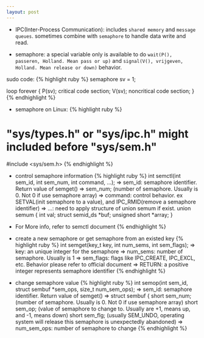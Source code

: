 ```yaml
---
layout: post
---
```

- IPC(Inter-Process Communication): includes `shared memory` and `message queues`. sometimes combine with `semaphore` to handle data write and read.

- semaphore: a special variable only is available to do `wait(P(), passeren, Holland. Mean pass or up)` and `signal(V(), vrijgeven, Holland. Mean release or down)` behavior.

sudo code:
{% highlight ruby %}
semaphore sv = 1;

loop forever {
	P(sv);
	critical code section;
	V(sv);
	noncritical code section;
}
{% endhighlight %}

- semaphore on Linux:
{% highlight ruby %}
# "sys/types.h" or "sys/ipc.h" might included before "sys/sem.h"
\#include <sys/sem.h>
{% endhighlight %}

- control semaphore information
{% highlight ruby %}
int semctl(int sem_id, int sem_num, int command, ...);
	=> sem_id: semaphore identifier. Return value of semget()
	=> sem_num; (number of semaphore. Usually is 0. Not 0 if use semaphore array)
	=> command: control behavior. ex SETVAL(init semaphore to a value), and IPC_RMID(remove a semaphore identifier)
	=> ...: need to apply structure of union semum if exist.
			union semum {
				int val;
				struct semid_ds *buf;
				unsigned short *array;
			}
* For More info, refer to semctl document
{% endhighlight %}

- create a new semaphore or get semaphore from an existed key
{% highlight ruby %}
int semget(key_t key, int num_sems, int sem_flags);
	=> key: an unique integer for the semaphore
	=> num_sems: number of semaphore. Usually is 1
	=> sem_flags: flags like IPC_CREATE, IPC_EXCL, etc. Behavior please refer to official document
	=> RETURN: a positive integer represents semaphore identifier
{% endhighlight %}

- change semaphore value
{% highlight ruby %}
int semop(int sem_id, struct sembuf \*sem_ops, size_t num_sem_ops);
	=> sem_id: semaphore identifier. Return value of semget()
	=> struct sembuf {
		short sem_num; (number of semaphore. Usually is 0. Not 0 if use semaphore array)
		short sem_op; (value of semaphore to change to. Usually are +1, means up, and -1, means down)
		short sem_flg; (usually SEM_UNDO, operating system will release this semaphore is unexpectedly abandoned)
	=> num_sem_ops: number of semaphore to change
{% endhighlight %}

